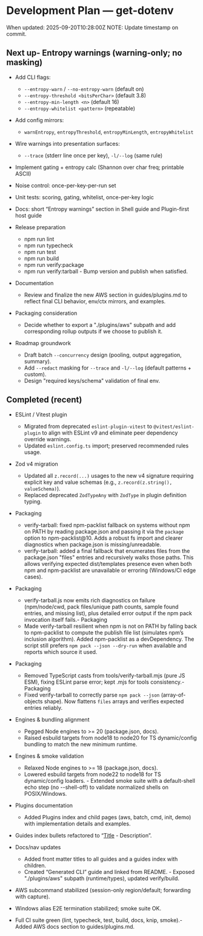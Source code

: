 # Development Plan — get-dotenv

When updated: 2025-09-20T10:28:00Z
NOTE: Update timestamp on commit.

## Next up- Entropy warnings (warning-only; no masking)

- Add CLI flags:
  - `--entropy-warn` / `--no-entropy-warn` (default on)
  - `--entropy-threshold <bitsPerChar>` (default 3.8)
  - `--entropy-min-length <n>` (default 16)
  - `--entropy-whitelist <pattern>` (repeatable)
- Add config mirrors:
  - `warnEntropy`, `entropyThreshold`, `entropyMinLength`, `entropyWhitelist`
- Wire warnings into presentation surfaces:
  - `--trace` (stderr line once per key), `-l/--log` (same rule)
- Implement gating + entropy calc (Shannon over char freq; printable ASCII)
- Noise control: once-per-key-per-run set
- Unit tests: scoring, gating, whitelist, once-per-key logic
- Docs: short “Entropy warnings” section in Shell guide and Plugin-first host guide

- Release preparation
  - npm run lint
  - npm run typecheck
  - npm run test
  - npm run build
  - npm run verify:package
  - npm run verify:tarball - Bump version and publish when satisfied.
- Documentation
  - Review and finalize the new AWS section in guides/plugins.md
    to reflect final CLI behavior, env/ctx mirrors, and examples.
- Packaging consideration
  - Decide whether to export a "./plugins/aws" subpath and add
    corresponding rollup outputs if we choose to publish it.
- Roadmap groundwork
  - Draft batch `--concurrency` design (pooling, output aggregation, summary).
  - Add `--redact` masking for `--trace` and `-l/--log` (default patterns + custom).
  - Design "required keys/schema" validation of final env.

## Completed (recent)

- ESLint / Vitest plugin
  - Migrated from deprecated `eslint-plugin-vitest` to `@vitest/eslint-plugin`
    to align with ESLint v9 and eliminate peer dependency override warnings.
  - Updated `eslint.config.ts` import; preserved recommended rules usage.

- Zod v4 migration
  - Updated all `z.record(...)` usages to the new v4 signature requiring explicit
    key and value schemas (e.g., `z.record(z.string(), valueSchema)`).
  - Replaced deprecated `ZodTypeAny` with `ZodType` in plugin definition typing.

- Packaging
  - verify-tarball: fixed npm-packlist fallback on systems without npm on PATH
    by reading package.json and passing it via the `package` option to
    npm-packlist@10. Adds a robust fs import and clearer diagnostics when
    package.json is missing/unreadable.
  - verify-tarball: added a final fallback that enumerates files from the
    package.json "files" entries and recursively walks those paths. This
    allows verifying expected dist/templates presence even when both npm and
    npm-packlist are unavailable or erroring (Windows/CI edge cases).

- Packaging
  - verify-tarball.js now emits rich diagnostics on failure (npm/node/cwd,
    pack files/unique path counts, sample found entries, and missing list),    plus detailed error output if the npm pack invocation itself fails.- Packaging
  - Made verify-tarball resilient when npm is not on PATH by falling back to
    npm-packlist to compute the publish file list (simulates npm’s inclusion
    algorithm). Added npm-packlist as a devDependency. The script still prefers
    `npm pack --json --dry-run` when available and reports which source it used.
- Packaging
  - Removed TypeScript casts from tools/verify-tarball.mjs (pure JS ESM),
    fixing ESLint parse error; kept .mjs for tools consistency.- Packaging
  - Fixed verify-tarball to correctly parse `npm pack --json` (array-of-objects
    shape). Now flattens `files` arrays and verifies expected entries reliably.
- Engines & bundling alignment
  - Pegged Node engines to >= 20 (package.json, docs).
  - Raised esbuild targets from node18 to node20 for TS dynamic/config bundling to match the new minimum runtime.

- Engines & smoke validation
  - Relaxed Node engines to >= 18 (package.json, docs).
  - Lowered esbuild targets from node22 to node18 for TS dynamic/config loaders. - Extended smoke suite with a default-shell echo step (no --shell-off) to
    validate normalized shells on POSIX/Windows.
- Plugins documentation
  - Added Plugins index and child pages (aws, batch, cmd, init, demo) with
    implementation details and examples.
- Guides index bullets refactored to “[Title](link) - Description”.
- Docs/nav updates
  - Added front matter titles to all guides and a guides index with children.
  - Created “Generated CLI” guide and linked from README. - Exposed "./plugins/aws" subpath (runtime/types), updated verify/build.
- AWS subcommand stabilized (session-only region/default; forwarding with capture).
- Windows alias E2E termination stabilized; smoke suite OK.
- Full CI suite green (lint, typecheck, test, build, docs, knip, smoke).- Added AWS docs section to guides/plugins.md.
